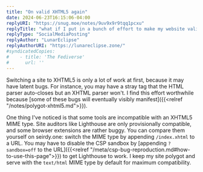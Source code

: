 ```yaml
---
title: "On valid XHTML5 again"
date: 2024-06-23T16:15:06-04:00
replyURI: "https://snug.moe/notes/9uv9x9r9tqq1pcxu"
replyTitle: "what if I put in a bunch of effort to make my website valid XHTML5"
replyType: "SocialMediaPosting"
replyAuthor: "LunarEclipse"
replyAuthorURI: "https://lunareclipse.zone/"
#syndicatedCopies:
#    - title: 'The Fediverse'
#      url: ''
---
```


Switching a site to XHTML5 is only a lot of work at first, because it may have latent bugs. For instance, you may have a stray tag that the HTML parser auto-closes but an XHTML parser won't. I find this effort worthwhile because [some of these bugs will eventually visibly manifest]({{<relref "/notes/polygot-xhtml5.md">}}).

One thing I've noticed is that some tools are incompatible with an XHTML5 MIME type. Site auditors like Lighthouse are only provisionally compatible, and some browser extensions are rather buggy. You can compare them yourself on seirdy.one: switch the MIME type by appending `/index.xhtml` to a URL. You may have to disable the CSP sandbox by [appending `?sandbox=off` to the URL]({{<relref "/meta/csp-bug-reproduction.md#how-to-use-this-page">}}) to get Lighthouse to work. I keep my site polygot and serve with the `text/html` MIME type by default for maximum compatibility.
